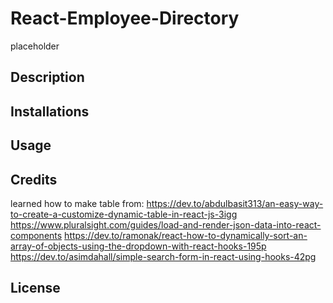 # React-Employee-Directory
placeholder
## Description
## Installations
## Usage
## Credits
learned how to make table from: https://dev.to/abdulbasit313/an-easy-way-to-create-a-customize-dynamic-table-in-react-js-3igg
https://www.pluralsight.com/guides/load-and-render-json-data-into-react-components
https://dev.to/ramonak/react-how-to-dynamically-sort-an-array-of-objects-using-the-dropdown-with-react-hooks-195p
https://dev.to/asimdahall/simple-search-form-in-react-using-hooks-42pg
## License